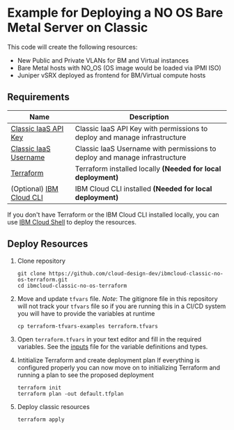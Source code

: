 # Example for Deploying a NO OS Bare Metal Server on Classic

This code will create the following resources:

 - New Public and Private VLANs for BM and Virtual instances
 - Bare Metal hosts with NO_OS (OS image would be loaded via IPMI ISO)
 - Juniper vSRX deployed as frontend for BM/Virtual compute hosts

## Requirements

| Name | Description |
|------|---------|
| <a name="Classic IaaS API Key"></a> [Classic IaaS API Key](https://cloud.ibm.com/docs/account?topic=account-classic_keys) | Classic IaaS API Key with permissions to deploy and manage infrastructure |
| <a name="Classic IaaS Username"></a> [Classic IaaS Username](https://cloud.ibm.com/docs/account?topic=account-classic_keys) | Classic IaaS Username with permissions to deploy and manage infrastructure |
| <a name="Terraform"></a> [Terraform](https://developer.hashicorp.com/terraform/downloads?) | Terraform installed locally **(Needed for local deployment)** |
| (Optional) <a name="IBM Cloud CLI"></a>[IBM Cloud CLI](https://cloud.ibm.com/docs/cli?topic=cli-install-ibmcloud-cli) | IBM Cloud CLI installed **(Needed for local deployment)** |

If you don't have Terraform or the IBM Cloud CLI installed locally, you can use [IBM Cloud Shell](https://cloud.ibm.com/shell) to deploy the resources. 

## Deploy Resources

1. Clone repository
    
    ```shell
    git clone https://github.com/cloud-design-dev/ibmcloud-classic-no-os-terraform.git
    cd ibmcloud-classic-no-os-terraform
    ```

2. Move and update `tfvars` file. *Note*: The gitignore file in this repository will not track your `tfvars` file so if you are running this in a CI/CD system you will have to provide the variables at runtime

    ```shell
    cp terraform-tfvars-examples terraform.tfvars
    ```
    
3. Open `terraform.tfvars` in your text editor and fill in the required variables. See the [inputs](./TFINFO.md#inputs) file for the variable definitions and types.

4. Intitialize Terraform and create deployment plan
If everything is configured properly you can now move on to initializing Terraform and running a plan to see the proposed deployment

    ```shell
    terraform init
    terraform plan -out default.tfplan
    ```
   
5. Deploy classic resources

    ```shell
    terraform apply
    ```
    

